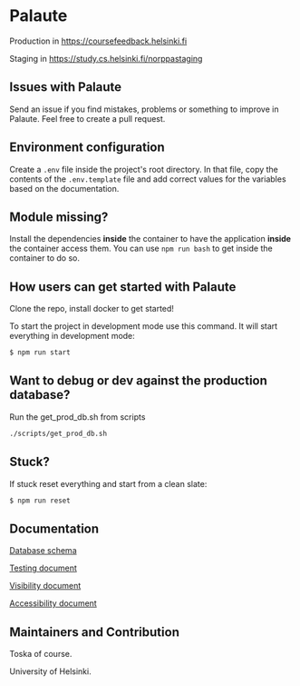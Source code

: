 # Palaute

Production in <https://coursefeedback.helsinki.fi>

Staging in <https://study.cs.helsinki.fi/norppastaging>

## Issues with Palaute

Send an issue if you find mistakes, problems or something to improve in Palaute.
Feel free to create a pull request.

## Environment configuration

Create a `.env` file inside the project's root directory. In that file, copy the contents of the `.env.template` file and add correct values for the variables based on the documentation.

## Module missing?

Install the dependencies **inside** the container to have the application **inside** the container access them. You can use `npm run bash` to get inside the container to do so.

## How users can get started with Palaute

Clone the repo, install docker to get started!

To start the project in development mode use this command. It will start everything in development mode:

```bash
$ npm run start
```

## Want to debug or dev against the production database?

Run the get_prod_db.sh from scripts

```bash
./scripts/get_prod_db.sh
```

## Stuck?

If stuck reset everything and start from a clean slate:

```bash
$ npm run reset
```

## Documentation

[Database schema](https://github.com/UniversityOfHelsinkiCS/palaute/blob/master/documentation/database_schema.png)

[Testing document](https://github.com/UniversityOfHelsinkiCS/palaute/blob/master/documentation/testingdocument.md)

[Visibility document](https://github.com/UniversityOfHelsinkiCS/palaute/blob/master/documentation/visibility.md)

[Accessibility document](https://github.com/UniversityOfHelsinkiCS/palaute/blob/master/documentation/accessibility.md)

## Maintainers and Contribution

Toska of course.

University of Helsinki.
